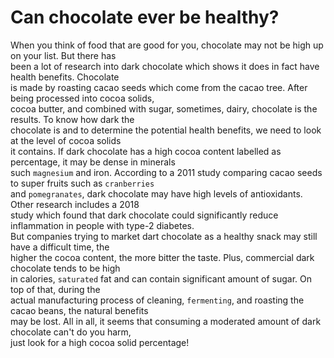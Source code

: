 # Can chocolate ever be healthy?

When you think of food that are good for you, chocolate may not be high up on your list. But there has  
been a lot of research into dark chocolate which shows it does in fact have health benefits. Chocolate  
is made by roasting cacao seeds which come from the cacao tree. After being processed into cocoa solids,  
cocoa butter, and combined with sugar, sometimes, dairy, chocolate is the results. To know how dark the  
chocolate is and to determine the potential health benefits, we need to look at the level of cocoa solids  
it contains. If dark chocolate has a high cocoa content labelled as percentage, it may be dense in minerals  
such `magnesium` and iron.  According to a 2011 study comparing cacao seeds to super fruits such as `cranberries`  
and `pomegranates`, dark chocolate may have high levels of antioxidants. Other research includes a 2018  
study which found that dark chocolate could significantly reduce inflammation in people with type-2 diabetes.  
But companies trying to market dart chocolate as a healthy snack may still have a difficult time, the  
higher the cocoa content, the more bitter the taste. Plus, commercial dark chocolate tends to be high  
in calories, `saturated` fat and can contain significant amount of sugar.  On top of that, during the  
actual manufacturing process of cleaning, `fermenting`, and roasting the cacao beans, the natural benefits  
may be lost.  All in all, it seems that consuming a moderated amount of dark chocolate can't do you harm,  
just look for a high cocoa solid percentage!  

